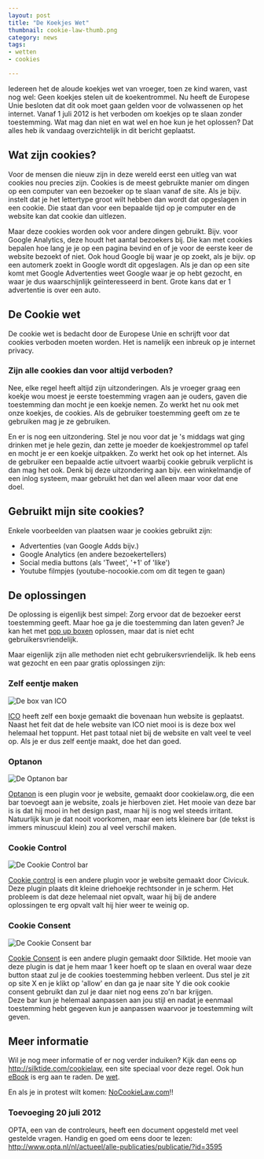 ```yaml
---
layout: post
title: "De Koekjes Wet"
thumbnail: cookie-law-thumb.png
category: news
tags:
- wetten
- cookies

---
```

Iedereen het de aloude koekjes wet van vroeger, toen ze kind waren, vast nog
wel: Geen koekjes stelen uit de koekentrommel. Nu heeft de Europese Unie
besloten dat dit ook moet gaan gelden voor de volwassenen op het internet.
Vanaf 1 juli 2012 is het verboden om koekjes op te slaan zonder
toestemming. Wat mag dan niet en wat wel en hoe kun je het oplossen? Dat alles
heb ik vandaag overzichtelijk in dit bericht geplaatst.

## Wat zijn cookies?

Voor de mensen die nieuw zijn in deze wereld eerst een uitleg van wat cookies
nou precies zijn. Cookies is de meest gebruikte manier om dingen op een
computer van een bezoeker op te slaan vanaf de site. Als je bijv. instelt dat
je het lettertype groot wilt hebben dan wordt dat opgeslagen in een cookie.
Die staat dan voor een bepaalde tijd op je computer en de website kan dat
cookie dan uitlezen.

Maar deze cookies worden ook voor andere dingen gebruikt. Bijv. voor Google
Analytics, deze houdt het aantal bezoekers bij. Die kan met cookies bepalen
hoe lang je je op een pagina bevind en of je voor de eerste keer de website
bezoekt of niet. Ook houd Google bij waar je op zoekt, als je bijv. op een
automerk zoekt in Google wordt dit opgeslagen. Als je dan op een site komt met
Google Advertenties weet Google waar je op hebt gezocht, en waar je dus
waarschijnlijk geïnteresseerd in bent. Grote kans dat er 1 advertentie is over
een auto.

## De Cookie wet

De cookie wet is bedacht door de Europese Unie en schrijft voor dat cookies
verboden moeten worden. Het is namelijk een inbreuk op je internet privacy.

### Zijn alle cookies dan voor altijd verboden?

Nee, elke regel heeft altijd zijn uitzonderingen. Als je vroeger graag een
koekje wou moest je eerste toestemming vragen aan je ouders, gaven die
toestemming dan mocht je een koekje nemen. Zo werkt het nu ook met onze
koekjes, de cookies. Als de gebruiker toestemming geeft om ze te gebruiken mag
je ze gebruiken.

En er is nog een uitzondering. Stel je nou voor dat je 's middags wat ging
drinken met je hele gezin, dan zette je moeder de koekjestrommel op tafel en
mocht je er een koekje uitpakken. Zo werkt het ook op het internet. Als de
gebruiker een bepaalde actie uitvoert waarbij cookie gebruik verplicht is dan
mag het ook. Denk bij deze uitzondering aan bijv. een winkelmandje of een
inlog systeem, maar gebruikt het dan wel alleen maar voor dat ene doel.

## Gebruikt mijn site cookies?

Enkele voorbeelden van plaatsen waar je cookies gebruikt zijn:

 - Advertenties (van Google Adds bijv.)
 - Google Analytics (en andere bezoekertellers)
 - Social media buttons (als 'Tweet', '+1' of 'like')
 - Youtube filmpjes (youtube-nocookie.com om dit tegen te gaan)

## De oplossingen

De oplossing is eigenlijk best simpel: Zorg ervoor dat de bezoeker eerst
toestemming geeft. Maar hoe ga je die toestemming dan laten geven? Je kan het
met
[pop up boxen](http://www.davidnaylor.co.uk/eu-cookies-directive-interactive-guide-to-25th-may-and-what-it-means-for-you.html)
oplossen, maar dat is niet echt gebruikersvriendelijk.

Maar eigenlijk zijn alle methoden niet echt gebruikersvriendelijk. Ik heb eens
wat gezocht en een paar gratis oplossingen zijn:

### Zelf eentje maken

![De box van ICO](/img/2012/05/cookie-law-ico.png)

[ICO](http://www.ico.gov.uk/) heeft zelf een boxje gemaakt die bovenaan hun
website is geplaatst. Naast het feit dat de hele website van ICO niet mooi is
is deze box wel helemaal het toppunt. Het past totaal niet bij de website en
valt veel te veel op.  Als je er dus zelf eentje maakt, doe het dan goed.

### Optanon

![De Optanon bar](/img/2012/05/cookie-law-cookie-collective.png)

[Optanon](http://www.cookielaw.org/) is een plugin voor je website, gemaakt
door cookielaw.org, die een bar toevoegt aan je website, zoals je hierboven
ziet. Het mooie van deze bar is is dat hij mooi in het design past, maar hij
is nog wel steeds irritant. Natuurlijk kun je dat nooit voorkomen, maar een
iets kleinere bar (de tekst is immers minuscuul klein) zou al veel verschil
maken.

### Cookie Control

![De Cookie Control bar](/img/2012/05/cookie-law-cookie-control.png)

[Cookie control](http://www.civicuk.com/cookie-law/index) is een andere plugin
voor je website gemaakt door Civicuk.<br /> Deze plugin plaats dit kleine
driehoekje rechtsonder in je scherm. Het probleem is dat deze helemaal niet
opvalt, waar hij bij de andere oplossingen te erg opvalt valt hij hier weer te
weinig op.

### Cookie Consent

![De Cookie Consent bar](/img/2012/05/cookie-law-cookie-consent.png)

[Cookie Consent](http://silktide.com/cookieconsent) is een andere plugin
gemaakt door Silktide. Het mooie van deze plugin is dat je hem maar 1 keer
hoeft op te slaan en overal waar deze button staat zul je de cookies
toestemming hebben verleent. Dus stel je zit op site X en je klikt op 'allow'
en dan ga je naar site Y die ook cookie consent gebruikt dan zul je daar niet
nog eens zo'n bar krijgen.<br /> Deze bar kun je helemaal aanpassen aan jou
stijl en nadat je eenmaal toestemming hebt gegeven kun je aanpassen waarvoor
je toestemming wilt geven.

## Meer informatie
Wil je nog meer informatie of er nog verder induiken? Kijk dan eens op
http://silktide.com/cookielaw, een site speciaal voor deze regel. Ook hun
[eBook](http://silktide.com/cookielaw/resources/free-ebook-on-the-cookie-law)
is erg aan te raden.
De [wet](http://register.consilium.europa.eu/pdf/en/09/st03/st03674.en09.pdf).

En als je in protest wilt komen: [NoCookieLaw.com](http://nocookielaw.com/)!!

### Toevoeging 20 juli 2012
OPTA, een van de controleurs, heeft een document opgesteld met veel gestelde
vragen. Handig en goed om eens door te lezen:
http://www.opta.nl/nl/actueel/alle-publicaties/publicatie/?id=3595
